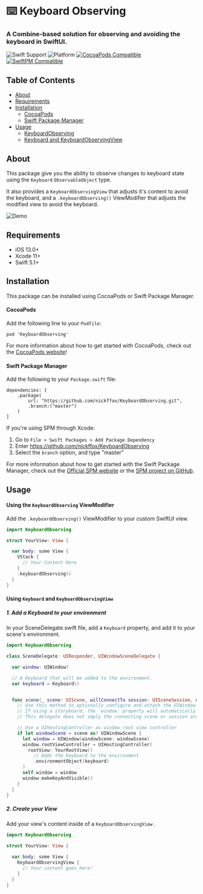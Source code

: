 # ⌨️ Keyboard Observing
### A Combine-based solution for observing and avoiding the keyboard in SwiftUI.

![Swift Support](https://img.shields.io/badge/Swift-5.1-orange.svg) 
![Platform](https://img.shields.io/badge/Platforms-iOS-lightgray.svg?style=flat)
[![CocoaPods Compatible](https://img.shields.io/cocoapods/v/KeyboardObserving.svg)](https://img.shields.io/cocoapods/v/KeyboardObserving.svg)
[![SwiftPM Compatible](https://img.shields.io/badge/SwiftPM-Compatible-brightgreen.svg)](https://swift.org/package-manager/)


## Table of Contents
- [About](#about)
- [Requirements](#requirements)
- [Installation](#installation)
    - [CocoaPods](#cocoapods)
    - [Swift Package Manager](#swift-package-manager)
- [Usage](#usage)
    - [KeyboardObserving](#using-the-keyboardobserving-viewmodifier)
    - [Keyboard and KeyboardObservingView](#using-keyboard-and-keyboardobservingview)


## About

This package give you the ability to observe changes to keyboard state using the `Keyboard` `ObservableObject` type.

It also provides a `KeyboardObservingView` that adjusts it's content to avoid the keyboard, and a `.keyboardObserving()` ViewModifier that adjusts the modified view to avoid the keyboard.

![Demo](./images/demo.gif)


## Requirements

- iOS 13.0+
- Xcode 11+
- Swift 5.1+

## Installation

This package can be installed using CocoaPods or Swift Package Manager.

#### CocoaPods

Add the following line to your `Podfile`:

```
pod 'KeyboardObserving'
```

For more information about how to get started with CocoaPods, check out the [CocoaPods website](https://cocoapods.org/)!

#### Swift Package Manager

Add the following to your `Package.swift` file:

```
dependencies: [
    .package(
        url: "https://github.com/nickffox/KeyboardObserving.git", 
        .branch:("master")
    )
]
```

If you're using SPM through Xcode:

1. Go to `File > Swift Packages > Add Package Dependency` 
2. Enter https://github.com/nickffox/KeyboardObserving
3. Select the `branch` option, and type "master"

For more information about how to get started with the Swift Package Manager, check out the [Official SPM website](https://swift.org/package-manager/) or the [SPM project on GitHub](https://github.com/apple/swift-package-manager).

## Usage

#### Using the `KeyboardObserving` ViewModifier

Add the `.keyboardObserving()` ViewModifier to your custom SwiftUI view. 

```swift
import KeyboardObserving

struct YourView: View {

  var body: some View {
    VStack {
      // Your Content Here
    }
    .keyboardObserving()
  }
}
```

#### Using `Keyboard` and `KeyboardObservingView`


##### 1. Add a Keyboard to your environment

In your SceneDelegate.swift file, add a `Keyboard` property, and add it to your scene's environment.

```swift
import KeyboardObserving

class SceneDelegate: UIResponder, UIWindowSceneDelegate {

  var window: UIWindow?

  // A Keyboard that will be added to the environment.
  var keyboard = Keyboard()


  func scene(_ scene: UIScene, willConnectTo session: UISceneSession, options connectionOptions: UIScene.ConnectionOptions) {
    // Use this method to optionally configure and attach the UIWindow `window` to the provided UIWindowScene `scene`.
    // If using a storyboard, the `window` property will automatically be initialized and attached to the scene.
    // This delegate does not imply the connecting scene or session are new (see `application:configurationForConnectingSceneSession` instead).

    // Use a UIHostingController as window root view controller
    if let windowScene = scene as? UIWindowScene {
      let window = UIWindow(windowScene: windowScene)
      window.rootViewController = UIHostingController(
        rootView: YourRootView()
          // Adds the keyboard to the environment
          .environmentObject(keyboard)
      )
      self.window = window
      window.makeKeyAndVisible()
    }
  }
}
```

##### 2. Create your View

Add your view's content inside of a `KeyboardObservingView` .

```swift
import KeyboardObserving

struct YourView: View {

  var body: some View {
    KeyboardObservingView {
      // Your content goes here!
    }
  }
}
```

